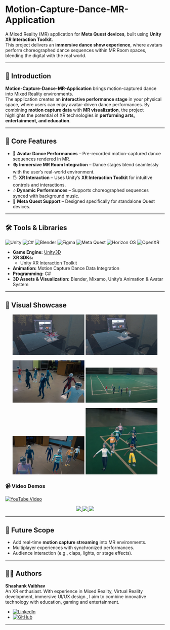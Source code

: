 # Motion-Capture-Dance-MR-Application  

A Mixed Reality (MR) application for **Meta Quest devices**, built using **Unity XR Interaction Toolkit**.  
This project delivers an **immersive dance show experience**, where avatars perform choreographed dance sequences within MR Room spaces, blending the digital with the real world.  

---

## 🎯 Introduction  

**Motion-Capture-Dance-MR-Application** brings motion-captured dance into Mixed Reality environments.  
The application creates an **interactive performance stage** in your physical space, where users can enjoy avatar-driven dance performances. By combining **motion capture data** with **MR visualization**, the project highlights the potential of XR technologies in **performing arts, entertainment, and education**.  

---

## 🚀 Core Features  

- 🕺 **Avatar Dance Performances** – Pre-recorded motion-captured dance sequences rendered in MR.  
- 🎭 **Immersive MR Room Integration** – Dance stages blend seamlessly with the user’s real-world environment.  
- 🖐️ **XR Interaction** – Uses Unity’s **XR Interaction Toolkit** for intuitive controls and interactions.  
- 🎶 **Dynamic Performances** – Supports choreographed sequences synced with background music.  
- 📱 **Meta Quest Support** – Designed specifically for standalone Quest devices.  

---

## 🛠️ Tools & Libraries  

![Unity](https://img.shields.io/badge/Unity-100000?style=for-the-badge&logo=unity&logoColor=white)
![C#](https://img.shields.io/badge/C%23-239120?style=for-the-badge&logo=c-sharp&logoColor=white)
![Blender](https://img.shields.io/badge/Blender-F5792A?style=for-the-badge&logo=blender&logoColor=white)
![Figma](https://img.shields.io/badge/Figma-F24E1E?style=for-the-badge&logo=figma&logoColor=white)
![Meta Quest](https://img.shields.io/badge/Meta%20Quest-4267B2?style=for-the-badge&logo=meta&logoColor=white)
![Horizon OS](https://img.shields.io/badge/Horizon%20OS-FF5E5F?style=for-the-badge&logo=Oculus&logoColor=white)
![OpenXR](https://img.shields.io/badge/OpenXR-FF2D55?style=for-the-badge&logo=OpenXR&logoColor=white)
- **Game Engine:** [Unity3D](https://unity.com/)  
- **XR SDKs:**  
  - Unity XR Interaction Toolkit  
- **Animation:** Motion Capture Dance Data Integration  
- **Programming:** C#  
- **3D Assets & Visualization:** Blender, Mixamo, Unity’s Animation & Avatar System  


---

## 📸 Visual Showcase    

<p align="center">
  <img src="https://github.com/Shashank-Vaibhav/Motion-Capture-Dance-MR-Application/blob/44fa53ef0f0cb9943e8b44e13e2ad2b5400b5213/ReadmeAssets/gif1.gif" width="45%" />
  <img src="https://github.com/Shashank-Vaibhav/Motion-Capture-Dance-MR-Application/blob/44fa53ef0f0cb9943e8b44e13e2ad2b5400b5213/ReadmeAssets/Gif2.gif" width="45%" />
</p>



<p align="center">
  <img src="https://github.com/Shashank-Vaibhav/Motion-Capture-Dance-MR-Application/blob/44fa53ef0f0cb9943e8b44e13e2ad2b5400b5213/ReadmeAssets/Mocap1.png" width="45%" />
  <img src="https://github.com/Shashank-Vaibhav/Motion-Capture-Dance-MR-Application/blob/44fa53ef0f0cb9943e8b44e13e2ad2b5400b5213/ReadmeAssets/Mocap2.png" width="45%" />
</p>
<p align="center">
  <img src="https://github.com/Shashank-Vaibhav/Motion-Capture-Dance-MR-Application/blob/44fa53ef0f0cb9943e8b44e13e2ad2b5400b5213/ReadmeAssets/Mocap3.png" width="45%" />
  <img src="https://github.com/Shashank-Vaibhav/Motion-Capture-Dance-MR-Application/blob/44fa53ef0f0cb9943e8b44e13e2ad2b5400b5213/ReadmeAssets/mocap4.png" width="45%" />
</p>




### 📹 Video Demos  
[![YouTube Video](https://img.shields.io/badge/YouTube-Watch%20Demo-red?style=for-the-badge&logo=youtube)](https://youtu.be/w--Btr6QoQ0?si=fpjH3fQxe26kzbMT)


<p align="center">
  <a href="https://www.youtube.com/watch?v=_DYpus8Dj0A">
    <img src="https://img.youtube.com/vi/_DYpus8Dj0A/0.jpg" width="30%" />
  </a>
  <a href="https://youtu.be/1-fr6itXKt0">
    <img src="https://img.youtube.com/vi/1-fr6itXKt0/0.jpg" width="30%" />
  </a>
  <a href="https://youtu.be/w--Btr6QoQ0">
    <img src="https://img.youtube.com/vi/w--Btr6QoQ0/0.jpg" width="30%" />
  </a>
</p>

 

---

## 📌 Future Scope  

- Add real-time **motion capture streaming** into MR environments.  
- Multiplayer experiences with synchronized performances.  
- Audience interaction (e.g., claps, lights, or stage effects).  

---

## 👨‍💻 Authors  

**Shashank Vaibhav**  
An XR enthusiast. With experience in Mixed Reality, Virtual Reality development, immersive UI/UX design , I aim to combine innovative technology with education, gaming and entertainment.  
- [![LinkedIn](https://img.shields.io/badge/LinkedIn-0077B5?style=for-the-badge&logo=linkedin&logoColor=white)](https://www.linkedin.com/in/shashankvaibhav/)
- [![GitHub](https://img.shields.io/badge/GitHub-181717?style=for-the-badge&logo=github&logoColor=white)](https://github.com/Shashank-Vaibhav)

---

